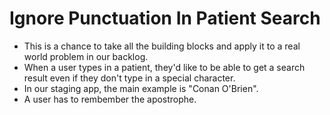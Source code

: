 # Ignore Punctuation In Patient Search

- This is a chance to take all the building blocks and apply it to a real world problem in our backlog.
- When a user types in a patient, they'd like to be able to get a search result even if they don't type in a special character.
- In our staging app, the main example is "Conan O'Brien".
- A user has to rembember the apostrophe.

